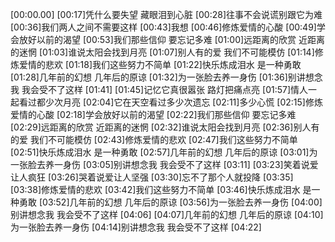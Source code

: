 [00:00.00]
[00:17]凭什么要失望 藏眼泪到心脏
[00:28]往事不会说谎别跟它为难
[00:36]我们两人之间不需要这样
[00:43]我想
[00:46]修炼爱情的心酸
[00:49]学会放好以前的渴望
[00:53]我们那些信仰 要忘记多难
[01:00]远距离的欣赏 近距离的迷惘
[01:03]谁说太阳会找到月亮
[01:07]别人有的爱 我们不可能模仿
[01:14]修炼爱情的悲欢
[01:18]我们这些努力不简单
[01:22]快乐炼成泪水 是一种勇敢
[01:28]几年前的幻想 几年后的原谅
[01:32]为一张脸去养一身伤
[01:36]别讲想念我 我会受不了这样
[01:41]
[01:45]记忆它真很嚣张 路灯把痛点亮
[01:57]情人一起看过都少次月亮
[02:04]它在天空看过多少次遗忘
[02:11]多少心慌
[02:15]修炼爱情的心酸
[02:18]学会放好以前的渴望
[02:22]我们那些信仰 要忘记多难
[02:29]远距离的欣赏 近距离的迷惘
[02:32]谁说太阳会找到月亮
[02:36]别人有的爱 我们不可能模仿
[02:43]修炼爱情的悲欢
[02:47]我们这些努力不简单
[02:51]快乐炼成泪水 是一种勇敢
[02:57]几年前的幻想 几年后的原谅
[03:01]为一张脸去养一身伤
[03:05]别讲想念我 我会受不了这样
[03:11]
[03:23]笑着说爱让人疯狂
[03:26]哭着说爱让人坚强
[03:30]忘不了那个人就投降
[03:35]
[03:38]修炼爱情的悲欢
[03:42]我们这些努力不简单
[03:46]快乐炼成泪水 是一种勇敢
[03:52]几年前的幻想 几年后的原谅
[03:56]为一张脸去养一身伤
[04:00]别讲想念我 我会受不了这样
[04:06]
[04:07]几年前的幻想 几年后的原谅
[04:10]为一张脸去养一身伤
[04:14]别讲想念我 我会受不了这样
[04:22]